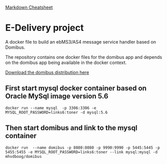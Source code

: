 [Markdown Cheatsheet](https://github.com/adam-p/markdown-here/wiki/Markdown-Cheatsheet)

# E-Delivery project
A docker file to build an ebMS3/AS4 message service handler based on Domibus.

The repository contains one docker files for the domibus app and depends on the domibus app being available in the docker context.

[Download the domibus distribution here](https://joinup.ec.europa.eu/nexus/content/repositories/releases/eu/europa/ec/cipa/cef-edelivery-distribution/3.2.0-alpha-1/cef-edelivery-distribution-3.2.0-alpha-1-as4-jboss.zip)

## First start mysql docker container based on Oracle MySql image version 5.6
`docker run --name mysql  -p 3306:3306 -e MYSQL_ROOT_PASSWORD=links6:toner -d mysql:5.6`

## Then start domibus and link to the mysql container
`docker run  --name domibus -p 8080:8080 -p 9990:9990 -p 5445:5445 -p 5455:5455 -e MYSQL_ROOT_PASSWORD=links6:toner --link mysql:mysql -d mhvdboog/domibus`
